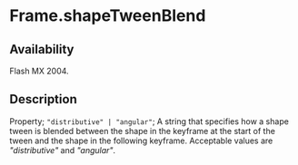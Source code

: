 # Frame.shapeTweenBlend

## Availability

Flash MX 2004.

## Description

Property; `"distributive" | "angular"`; A string that specifies how a shape tween is blended between the shape in the keyframe at the start of the tween and the shape in the following keyframe. Acceptable values are *"distributive"* and *"angular"*.
